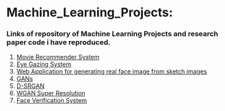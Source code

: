 # Machine_Learning_Projects:

### Links of repository of Machine Learning Projects and research paper code i have reproduced.
1. <a href="https://github.com/saquibali7/MovieRecommender">Movie Recommender System</a>
2. <a href="https://github.com/saquibali7/EyeGazing">Eye Gazing System</a>
3. <a href="https://github.com/saquibali7/Web-application-for-sketch2face"> Web Application for generating real face image from sketch images</a>
4. <a href="https://github.com/saquibali7/GeneratingMorulaImages">GANs</a>
5. <a href="https://github.com/saquibali7/D-SRGAN">D-SRGAN</a>
6. <a href="https://github.com/saquibali7/WGAN_for_SuperResolution">WGAN Super Resolution</a>
7. <a href="https://github.com/saquibali7/Face_Verfication-System">Face Verification System</a>
